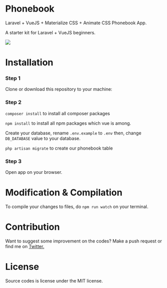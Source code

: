 # Phonebook
Laravel + VueJS + Materialize CSS + Animate CSS Phonebook App. 

A starter kit for Laravel + VueJS beginners.

<img src="https://github.com/coderatio/phonebook/blob/master/public/img/app.gif">

# Installation
### Step 1
Clone or download this repository to your machine:


### Step 2
`composer install` to install all composer packages

`npm install` to install all npm packages which vue is among.

Create your database, rename `.env.example` to `.env` then, change `DB_DATABASE` value to your database.

`php artisan migrate` to create our phonebook table

### Step 3

Open app on your browser.

# Modification & Compilation
To compile your changes to files, do `npm run watch` on your terminal.

# Contribution
Want to suggest some improvement on the codes? Make a push request or find me on
<a href="https://twitter.com/josiahoyahaya/">Twitter.</a>

# License
Source codes is license under the MIT license.
